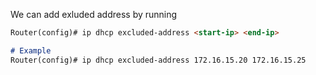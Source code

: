 We can add exluded address by running
```markdown
Router(config)# ip dhcp excluded-address <start-ip> <end-ip>

# Example
Router(config)# ip dhcp excluded-address 172.16.15.20 172.16.15.25
```

